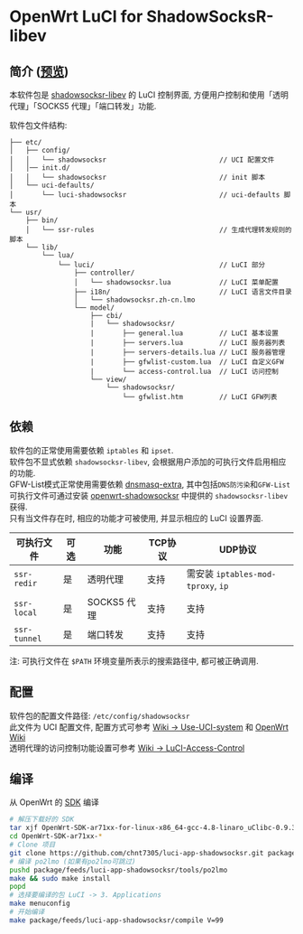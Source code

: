 OpenWrt LuCI for ShadowSocksR-libev
===

简介 ([预览][preview])
---

本软件包是 [shadowsocksr-libev][openwrt-shadowsocksr] 的 LuCI 控制界面,
方便用户控制和使用「透明代理」「SOCKS5 代理」「端口转发」功能.  

软件包文件结构:
```
├── etc/
│   ├── config/
│   │   └── shadowsocksr                            // UCI 配置文件
│   │── init.d/
│   │   └── shadowsocksr                            // init 脚本
│   └── uci-defaults/
│       └── luci-shadowsocksr                       // uci-defaults 脚本
└── usr/
    ├── bin/
    │   └── ssr-rules                               // 生成代理转发规则的脚本
    └── lib/
        └── lua/
            └── luci/                               // LuCI 部分
                ├── controller/
                │   └── shadowsocksr.lua            // LuCI 菜单配置
                ├── i18n/                           // LuCI 语言文件目录
                │   └── shadowsocksr.zh-cn.lmo
                └── model/
                    ├── cbi/
                    |   └── shadowsocksr/
                    |       ├── general.lua         // LuCI 基本设置
                    |       ├── servers.lua         // LuCI 服务器列表
                    |       ├── servers-details.lua // LuCI 服务器管理
                    |       ├── gfwlist-custom.lua  // LuCI 自定义GFW
                    |       └── access-control.lua  // LuCI 访问控制
                    └── view/
                        └── shadowsocksr/
                            └── gfwlist.htm         // LuCI GFW列表
```

依赖
---

软件包的正常使用需要依赖 `iptables` 和 `ipset`.  
软件包不显式依赖 `shadowsocksr-libev`, 会根据用户添加的可执行文件启用相应的功能.  
GFW-List模式正常使用需要依赖 [dnsmasq-extra][openwrt-dnsmasq-extra], 其中包括`DNS防污染`和`GFW-List`  
可执行文件可通过安装 [openwrt-shadowsocksr][openwrt-shadowsocksr] 中提供的 `shadowsocksr-libev` 获得.  
只有当文件存在时, 相应的功能才可被使用, 并显示相应的 LuCI 设置界面.  

 可执行文件  | 可选 | 功能        | TCP协议 | UDP协议 
 ------------|------|-------------|---------|-----------------------------------
 `ssr-redir`  | 是   | 透明代理    | 支持    | 需安装 `iptables-mod-tproxy`, `ip`
 `ssr-local`  | 是   | SOCKS5 代理 | 支持    | 支持
 `ssr-tunnel` | 是   | 端口转发    | 支持    | 支持

注: 可执行文件在 `$PATH` 环境变量所表示的搜索路径中, 都可被正确调用.

配置
---

软件包的配置文件路径: `/etc/config/shadowsocksr`  
此文件为 UCI 配置文件, 配置方式可参考 [Wiki -> Use-UCI-system][Use-UCI-system] 和 [OpenWrt Wiki][uci]  
透明代理的访问控制功能设置可参考 [Wiki -> LuCI-Access-Control][LuCI-Access-Control]  

编译
---

从 OpenWrt 的 [SDK][openwrt-sdk] 编译  
```bash
# 解压下载好的 SDK
tar xjf OpenWrt-SDK-ar71xx-for-linux-x86_64-gcc-4.8-linaro_uClibc-0.9.33.2.tar.bz2
cd OpenWrt-SDK-ar71xx-*
# Clone 项目
git clone https://github.com/chnt7305/luci-app-shadowsocksr.git package/feeds/luci-app-shadowsocksr
# 编译 po2lmo (如果有po2lmo可跳过)
pushd package/feeds/luci-app-shadowsocksr/tools/po2lmo
make && sudo make install
popd
# 选择要编译的包 LuCI -> 3. Applications
make menuconfig
# 开始编译
make package/feeds/luci-app-shadowsocksr/compile V=99
```

 [openwrt-shadowsocksr]: https://github.com/chenhw2/openwrt-shadowsocksr
 [openwrt-sdk]: https://wiki.openwrt.org/doc/howto/obtain.firmware.sdk
 [ss-rules]: https://github.com/shadowsocks/luci-app-shadowsocks/wiki/Instruction-of-ss-rules
 [Use-UCI-system]: https://github.com/shadowsocks/luci-app-shadowsocks/wiki/Use-UCI-system
 [uci]: https://wiki.openwrt.org/doc/uci
 [LuCI-Access-Control]: https://github.com/shadowsocks/luci-app-shadowsocks/wiki/LuCI-Access-Control
 [openwrt-dnsmasq-extra]: https://github.com/chenhw2/openwrt-dnsmasq-extra
 [preview]: https://github.com/chenhw2/luci-app-shadowsocksr/tree/master/preview
 
